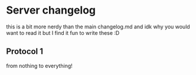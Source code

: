 # Server changelog

this is a bit more nerdy than the main changelog.md and idk why you would want to read it but I find it fun to write these :D

## Protocol 1

from nothing to everything!